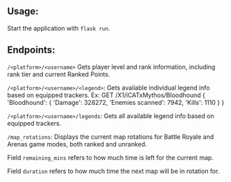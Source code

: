 ## Usage:

Start the application with `flask run`.

## Endpoints:

`/<platform>/<username>`
Gets player level and rank information, including rank tier and current Ranked Points.

`/<platform>/<username>/<legend>`:
Gets available individual legend info based on equipped trackers. 
Ex: GET /X1/iCATxMythos/Bloodhound
    {
        'Bloodhound':
        {
            'Damage':	328272,
            'Enemies scanned':	7942,
            'Kills':	1110
        }
    }

`/<platform>/<username>/legends`:
Gets all available legend info based on equipped trackers. 

`/map_rotations`:
Displays the current map rotations for Battle Royale and Arenas game modes, both ranked and unranked.

Field `remaining_mins` refers to how much time is left for the current map.

Field `duration` refers to how much time the next map will be in rotation for.

